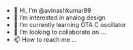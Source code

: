- 👋 Hi, I’m @avinashkumar99
- 👀 I’m interested in analog design 
- 🌱 I’m currently learning OTA C oscillator
- 💞️ I’m looking to collaborate on ...
- 📫 How to reach me ...

<!---
avinashkumar99/avinashkumar99 is a ✨ special ✨ repository because its `README.md` (this file) appears on your GitHub profile.
You can click the Preview link to take a look at your changes.
--->
